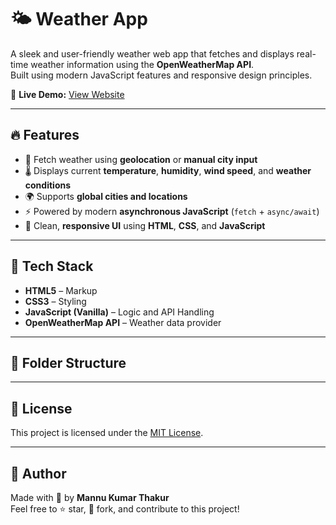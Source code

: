 # 🌤️ Weather App

A sleek and user-friendly weather web app that fetches and displays real-time weather information using the **OpenWeatherMap API**.  
Built using modern JavaScript features and responsive design principles.

🔗 **Live Demo:** [View Website](https://animated-licorice-b4a001.netlify.app/)

---

## 🔥 Features

- 📍 Fetch weather using **geolocation** or **manual city input**
- 🌡️ Displays current **temperature**, **humidity**, **wind speed**, and **weather conditions**
- 🌍 Supports **global cities and locations**
- ⚡ Powered by modern **asynchronous JavaScript** (`fetch` + `async/await`)
- 🎨 Clean, **responsive UI** using **HTML**, **CSS**, and **JavaScript**

---

## 🧰 Tech Stack

- **HTML5** – Markup
- **CSS3** – Styling
- **JavaScript (Vanilla)** – Logic and API Handling
- **OpenWeatherMap API** – Weather data provider

---

## 📁 Folder Structure

---

## 📝 License

This project is licensed under the [MIT License](LICENSE).

---

## 🙌 Author

Made with 💙 by **Mannu Kumar Thakur**  
Feel free to ⭐️ star, 🍴 fork, and contribute to this project!

